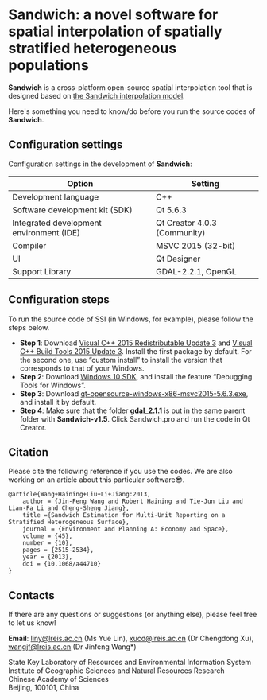 # Sandwich: a novel software for spatial interpolation of spatially stratified heterogeneous populations

**Sandwich** is a cross-platform open-source spatial interpolation tool that is designed based on [the Sandwich interpolation model](https://journals.sagepub.com/doi/abs/10.1068/a44710?journalCode=epna).


Here's something you need to know/do before you run the source codes of **Sandwich**.

Configuration settings
--------
Configuration settings in the development of **Sandwich**:

| Option| Setting |
| ------ | ------ |
| Development language | C++ |
| Software development kit (SDK) | Qt 5.6.3 |
| Integrated development environment (IDE)|Qt Creator 4.0.3 (Community)
Compiler | MSVC 2015 (32-bit) |
| UI| Qt Designer |
| Support Library | GDAL-2.2.1, OpenGL |

Configuration steps
--------
To run the source code of SSI (in Windows, for example), please follow the steps below.
  - **Step 1**: Download [Visual C++ 2015 Redistributable Update 3](https://my.visualstudio.com/Downloads?PId=6542) and [Visual C++ Build Tools 2015 Update 3](https://my.visualstudio.com/Downloads?PId=6542). Install the first package by default. For the second one, use “custom install” to install the version that corresponds to that of your Windows.
  - **Step 2**: Download [Windows 10 SDK](https://developer.microsoft.com/en-us/windows/downloads/windows-10-sdk), and install the feature “Debugging Tools for Windows”.
  - **Step 3**: Download [qt-opensource-windows-x86-msvc2015-5.6.3.exe](https://download.qt.io/archive/qt/5.6/5.6.3/), and install it by default.
  - **Step 4**: Make sure that the folder **gdal_2.1.1** is put in the same parent folder with **Sandwich-v1.5**. Click Sandwich.pro and run the code in Qt Creator.

Citation
--------
Please cite the following reference if you use the codes. We are also working on an article about this particular software😎.
```
@article{Wang+Haining+Liu+Li+Jiang:2013,
    author = {Jin-Feng Wang and Robert Haining and Tie-Jun Liu and Lian-Fa Li and Cheng-Sheng Jiang},
    title ={Sandwich Estimation for Multi-Unit Reporting on a Stratified Heterogeneous Surface},
    journal = {Environment and Planning A: Economy and Space},
    volume = {45},
    number = {10},
    pages = {2515-2534},
    year = {2013},
    doi = {10.1068/a44710}
}
```

Contacts
--------
If there are any questions or suggestions (or anything else), please feel free to let us know!

**Email**: liny@lreis.ac.cn (Ms Yue Lin), xucd@lreis.ac.cn (Dr Chengdong Xu), wangjf@lreis.ac.cn (Dr Jinfeng Wang*)

State Key Laboratory of Resources and Environmental Information System  
Institute of Geographic Sciences and Natural Resources Research  
Chinese Academy of Sciences  
Beijing, 100101, China

